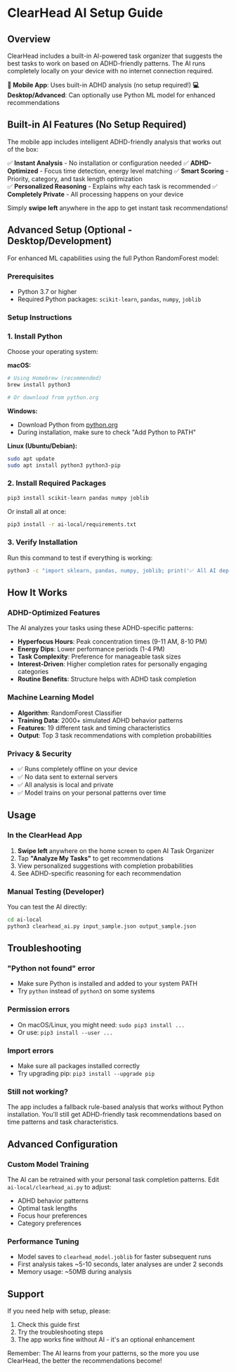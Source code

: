 # ClearHead AI Setup Guide

## Overview
ClearHead includes a built-in AI-powered task organizer that suggests the best tasks to work on based on ADHD-friendly patterns. The AI runs completely locally on your device with no internet connection required.

**📱 Mobile App**: Uses built-in ADHD analysis (no setup required!)
**💻 Desktop/Advanced**: Can optionally use Python ML model for enhanced recommendations

## Built-in AI Features (No Setup Required)

The mobile app includes intelligent ADHD-friendly analysis that works out of the box:

✅ **Instant Analysis** - No installation or configuration needed
✅ **ADHD-Optimized** - Focus time detection, energy level matching
✅ **Smart Scoring** - Priority, category, and task length optimization  
✅ **Personalized Reasoning** - Explains why each task is recommended
✅ **Completely Private** - All processing happens on your device

Simply **swipe left** anywhere in the app to get instant task recommendations!

## Advanced Setup (Optional - Desktop/Development)

For enhanced ML capabilities using the full Python RandomForest model:

### Prerequisites
- Python 3.7 or higher
- Required Python packages: `scikit-learn`, `pandas`, `numpy`, `joblib`

### Setup Instructions

### 1. Install Python
Choose your operating system:

**macOS:**
```bash
# Using Homebrew (recommended)
brew install python3

# Or download from python.org
```

**Windows:**
- Download Python from [python.org](https://python.org/downloads/)
- During installation, make sure to check "Add Python to PATH"

**Linux (Ubuntu/Debian):**
```bash
sudo apt update
sudo apt install python3 python3-pip
```

### 2. Install Required Packages
```bash
pip3 install scikit-learn pandas numpy joblib
```

Or install all at once:
```bash
pip3 install -r ai-local/requirements.txt
```

### 3. Verify Installation
Run this command to test if everything is working:
```bash
python3 -c "import sklearn, pandas, numpy, joblib; print('✅ All AI dependencies installed successfully!')"
```

## How It Works

### ADHD-Optimized Features
The AI analyzes your tasks using these ADHD-specific patterns:
- **Hyperfocus Hours**: Peak concentration times (9-11 AM, 8-10 PM)
- **Energy Dips**: Lower performance periods (1-4 PM)
- **Task Complexity**: Preference for manageable task sizes
- **Interest-Driven**: Higher completion rates for personally engaging categories
- **Routine Benefits**: Structure helps with ADHD task completion

### Machine Learning Model
- **Algorithm**: RandomForest Classifier
- **Training Data**: 2000+ simulated ADHD behavior patterns
- **Features**: 19 different task and timing characteristics
- **Output**: Top 3 task recommendations with completion probabilities

### Privacy & Security
- ✅ Runs completely offline on your device
- ✅ No data sent to external servers
- ✅ All analysis is local and private
- ✅ Model trains on your personal patterns over time

## Usage

### In the ClearHead App
1. **Swipe left** anywhere on the home screen to open AI Task Organizer
2. Tap **"Analyze My Tasks"** to get recommendations
3. View personalized suggestions with completion probabilities
4. See ADHD-specific reasoning for each recommendation

### Manual Testing (Developer)
You can test the AI directly:
```bash
cd ai-local
python3 clearhead_ai.py input_sample.json output_sample.json
```

## Troubleshooting

### "Python not found" error
- Make sure Python is installed and added to your system PATH
- Try `python` instead of `python3` on some systems

### Permission errors
- On macOS/Linux, you might need: `sudo pip3 install ...`
- Or use: `pip3 install --user ...`

### Import errors
- Make sure all packages installed correctly
- Try upgrading pip: `pip3 install --upgrade pip`

### Still not working?
The app includes a fallback rule-based analysis that works without Python installation. You'll still get ADHD-friendly task recommendations based on time patterns and task characteristics.

## Advanced Configuration

### Custom Model Training
The AI can be retrained with your personal task completion patterns. Edit `ai-local/clearhead_ai.py` to adjust:
- ADHD behavior patterns
- Optimal task lengths
- Focus hour preferences
- Category preferences

### Performance Tuning
- Model saves to `clearhead_model.joblib` for faster subsequent runs
- First analysis takes ~5-10 seconds, later analyses are under 2 seconds
- Memory usage: ~50MB during analysis

## Support
If you need help with setup, please:
1. Check this guide first
2. Try the troubleshooting steps
3. The app works fine without AI - it's an optional enhancement

Remember: The AI learns from your patterns, so the more you use ClearHead, the better the recommendations become!